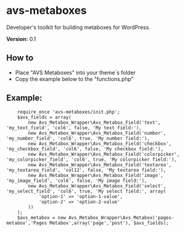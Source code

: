 # avs-metaboxes
Developer's toolkit for building metaboxes for WordPress.

**Version:**        0.1

## How to
* Place "AVS Metaboxes" into your theme´s folder
* Copy the example below to the "functions.php"

## Example:

        require_once 'avs-metaboxes/init.php';
        $avs_fields = array(
        	new Avs_Metabox_Wrapper\Avs_Metabox_Field('text', 'my_text_field', 'col6', false, 'My text field:'),
        	new Avs_Metabox_Wrapper\Avs_Metabox_Field('number', 'my_number_field', 'col6', true, 'My number field:'),
        	new Avs_Metabox_Wrapper\Avs_Metabox_Field('checkbox', 'my_checkbox_field', 'col6', false, 'My checkbox field:'),
        	new Avs_Metabox_Wrapper\Avs_Metabox_Field('colorpicker', 'my_colorpicker_field', 'col6', true, 'My colorpicker field:'),
        	new Avs_Metabox_Wrapper\Avs_Metabox_Field('textarea', 'my_textarea_field', 'col12', false, 'My textarea field:'),
        	new Avs_Metabox_Wrapper\Avs_Metabox_Field('image', 'my_image_field', 'col6', false, 'My image field:'),
        	new Avs_Metabox_Wrapper\Avs_Metabox_Field('select', 'my_select_field', 'col6', true, 'My select field:', array(
        		'option-1' => 'option-1-value',
        		'option-2' => 'option-2-value'
        	))
        );
        $avs_metabox = new Avs_Metabox_Wrapper\Avs_Metabox('pages-metabox','Pages Metabox',array('page','post'), $avs_fields);
